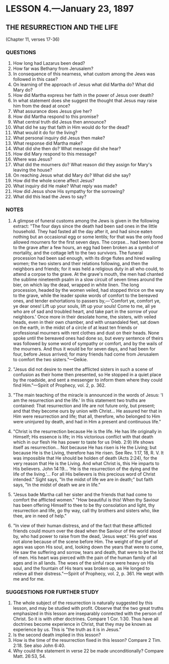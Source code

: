 # LESSON 4.—January 23, 1897

## THE RESURRECTION AND THE LIFE

(Chapter 11, verses 17-36)

### QUESTIONS

1. How long had Lazarus been dead?
2. How far was Bethany from Jerusalem?
3. In consequence of this nearness, what custom among the Jews was followed in this case?
4. On learning of the approach of Jesus what did Martha do? What did Mary do?
5. How did Martha express her faith in the power of Jesus over death?
6. In what statement does she suggest the thought that Jesus may raise him from the dead at once?
7. What assurance does Jesus give her?
8. How did Martha respond to this promise?
9. What central truth did Jesus then announce?
10. What did he say that faith in Him would do for the dead?
11. What would it do for the living?
12. What personal inquiry did Jesus then make?
13. What response did Martha make?
14. What did she then do? What message did she hear?
15. How did Mary respond to this message?
16. Where was Jesus?
17. What did the mourners do? What reason did they assign for Mary's leaving the house?
18. On reaching Jesus what did Mary do? What did she say?
19. How did the whole scene affect Jesus?
20. What inquiry did He make? What reply was made?
21. How did Jesus show His sympathy for the sorrowing?
22. What did this lead the Jews to say?

### NOTES

1. A glimpse of funeral customs among the Jews is given in the following extract: "The four days since the death had been sad ones in the little household. They had fasted all the day after it, and had since eaten nothing but an occasional egg or some lentils; for that was the only food allowed mourners for the first seven days. The corpse... had been borne to the grave after a few hours, an egg had been broken as a symbol of mortality, and the cottage left to the two survivors. The funeral procession had been sad enough, with its dirge flutes and hired wailing women; the two sisters and their relations following, and then the neighbors and friends; for it was held a religious duty in all who could, to attend a corpse to the grave. At the grave's mouth, the men had chanted the sublime nineteenth psalm in a slow circuit of seven times around the bier, on which lay the dead, wrapped in white linen. The long procession, headed by the women veiled, had stopped thrice on the way to the grave, while the leader spoke words of comfort to the bereaved ones, and tender exhortations to passers by,—'Comfort ye, comfort ye, ye dear ones! Lift up your souls, lift up your souls! Come to me, all ye who are of sad and troubled heart, and take part in the sorrow of your neighbors.' Once more in their desolate home, the sisters, with veiled heads, even in their own chamber, and with unsandaled feet, sat down on the earth, in the midst of a circle of at least ten friends or professional mourners with rent clothes and dust on their heads. None spoke until the bereaved ones had done so, but every sentence of theirs was followed by some word of sympathy or comfort, and by the wails of the mourners. And thus it would be for seven days, and had been for four, before Jesus arrived; for many friends had come from Jerusalem to comfort the two sisters."—Geikie.

2. "Jesus did not desire to meet the afflicted sisters in such a scene of confusion as their home then presented, so He stopped in a quiet place by the roadside, and sent a messenger to inform them where they could find Him."—Spirit of Prophecy, vol. 2, p. 362.

3. "The main teaching of the miracle is announced in the words of Jesus: 'I am the resurrection and the life.' In this statement two truths are contained: That resurrection and life are not future only, but present; and that they become ours by union with Christ... He assured her that in Him were resurrection and life; that all, therefore, who belonged to Him were uninjured by death, and had in Him a present and continuous life."

4. "Christ is the resurrection because He is the life. He has life originally in Himself; His essence is life; in His victorious conflict with that death which in our flesh He has power to taste for us (Heb. 2:9) life shows itself as resurrection... Not because He has risen is He the Living; but because He is the Living, therefore has He risen. See Rev. 1:17, 18, R. V. It was impossible that He should be holden of death (Acts 2:24), for the very reason that He is the Living. And what Christ is, this He imparts to His believers. John 14:19... 'He is the resurrection of the dying and the life of the living.'... For all His believers is this precious word of Christ intended." Sight says, "In the midst of life we are in death;" but faith says, "In the midst of death we are in life."

5. "Jesus bade Martha call her sister and the friends that had come to comfort the afflicted women." "How beautiful is this! When thy Saviour has been offering Himself to thee to be thy consolation and light, thy resurrection and life, go thy way, call thy brothers and sisters who, like thee, are in need of help."

6. "In view of their human distress, and of the fact that these afflicted friends could mourn over the dead when the Saviour of the world stood by, who had power to raise from the dead, 'Jesus wept.' His grief was not alone because of the scene before Him. The weight of the grief of ages was upon His soul, and, looking down the years that were to come, He saw the suffering and sorrow, tears and death, that were to be the lot of men. His heart was pierced with the pain of the human family of all ages and in all lands. The woes of the sinful race were heavy on His soul, and the fountain of His tears was broken up, as He longed to relieve all their distress."—Spirit of Prophecy, vol. 2, p. 361. He wept with me and for me.

### SUGGESTIONS FOR FURTHER STUDY

1. The whole subject of the resurrection is naturally suggested by this lesson, and may be studied with profit. Observe that the two great truths emphasized in this lesson are inseparably connected with the person of Christ. So it is with other doctrines. Compare 1 Cor. 1:30. Thus have all doctrines become experience in Christ, that they may be known as experience by us. This is "the truth as it is in Jesus."
2. Is the second death implied in this lesson?
3. How is the time of the resurrection fixed in this lesson? Compare 2 Tim. 2:18. See also John 6:40.
4. Why could the statement in verse 22 be made unconditionally? Compare Matt. 26:53, 54.

